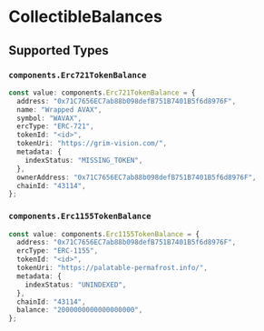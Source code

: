 # CollectibleBalances


## Supported Types

### `components.Erc721TokenBalance`

```typescript
const value: components.Erc721TokenBalance = {
  address: "0x71C7656EC7ab88b098defB751B7401B5f6d8976F",
  name: "Wrapped AVAX",
  symbol: "WAVAX",
  ercType: "ERC-721",
  tokenId: "<id>",
  tokenUri: "https://grim-vision.com/",
  metadata: {
    indexStatus: "MISSING_TOKEN",
  },
  ownerAddress: "0x71C7656EC7ab88b098defB751B7401B5f6d8976F",
  chainId: "43114",
};
```

### `components.Erc1155TokenBalance`

```typescript
const value: components.Erc1155TokenBalance = {
  address: "0x71C7656EC7ab88b098defB751B7401B5f6d8976F",
  ercType: "ERC-1155",
  tokenId: "<id>",
  tokenUri: "https://palatable-permafrost.info/",
  metadata: {
    indexStatus: "UNINDEXED",
  },
  chainId: "43114",
  balance: "2000000000000000000",
};
```

